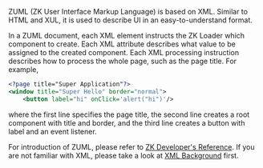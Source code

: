 ZUML (ZK User Interface Markup Language) is based on XML. Similar to
HTML and XUL, it is used to describe UI in an easy-to-understand format.

In a ZUML document, each XML element instructs the ZK Loader which
component to create. Each XML attribute describes what value to be
assigned to the created component. Each XML processing instruction
describes how to process the whole page, such as the page title. For
example,

```xml
<?page title="Super Application"?>
<window title="Super Hello" border="normal">
    <button label="hi" onClick='alert("hi")'/>
```

where the first line specifies the page title, the second line creates a
root component with title and border, and the third line creates a
button with label and an event listener.

For introduction of ZUML, please refer to [ZK Developer's
Reference]({{site.baseurl}}/zk_dev_ref/ui_composing/zuml). If
you are not familiar with XML, please take a look at [XML
Background]({{site.baseurl}}/zk_dev_ref/ui_composing/zuml/xml_background)
first.
